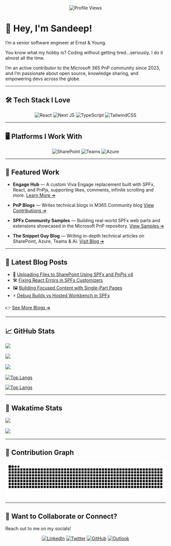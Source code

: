 <!-- Profile views badge -->
<p align="center">
  <img src="https://komarev.com/ghpvc/?username=Sandeep-FED&abbreviated=true&label=PROFILE+VIEWS&style=flat-square&color=red" alt="Profile Views" />
</p>

# 👋 Hey, I'm Sandeep!

I’m a senior software engineer at Ernst & Young.

You know what my hobby is? Coding without getting tired...seriously, I do it almost all the time.

I’m an active contributor to the Microsoft 365 PnP community since 2023, and I’m passionate about open source, knowledge sharing, and empowering devs across the globe.

---

## 🛠 Tech Stack I Love

<div align="center">

![React](https://img.shields.io/badge/react-%2320232a.svg?style=for-the-badge&logo=react&logoColor=%2361DAFB)
![Next JS](https://img.shields.io/badge/Next-black?style=for-the-badge&logo=next.js&logoColor=white)
![TypeScript](https://img.shields.io/badge/typescript-%23007ACC.svg?style=for-the-badge&logo=typescript&logoColor=white)
![TailwindCSS](https://img.shields.io/badge/tailwindcss-%2338B2AC.svg?style=for-the-badge&logo=tailwind-css&logoColor=white)

</div>

---

## 🖥 Platforms I Work With

<div align="center">

![SharePoint](https://img.shields.io/badge/Microsoft_SharePoint-038287?style=for-the-badge&logo=microsoft-sharepoint&logoColor=white)
![Teams](https://img.shields.io/badge/Microsoft_Teams-6264A7?style=for-the-badge&logo=microsoft-teams&logoColor=white)
![Azure](https://img.shields.io/badge/azure-%230072C6.svg?style=for-the-badge&logo=microsoftazure&logoColor=white)

</div>

---

## 🚀 Featured Work

- **Engage Hub** — A custom Viva Engage replacement built with SPFx, React, and PnPjs, supporting likes, comments, infinite scrolling and more.
  [Learn More ➔](#)

- **PnP Blogs** — Writes technical blogs in M365 Community blog
  [View Contributions ➔](https://pnp.github.io/blog/)

- **SPFx Community Samples** — Building real-world SPFx web parts and extensions showcased in the Microsoft PnP repository.
  [View Samples ➔](https://adoption.microsoft.com/en-us/sample-solution-gallery/Sandeep-FED/)

- **The Snippet Guy Blog** — Writing in-depth technical articles on SharePoint, Azure, Teams & AI.
  [Visit Blog ➔](https://thesnippetguy.vercel.app/)

---

## 📝 Latest Blog Posts

- 📂 [Uploading Files to SharePoint Using SPFx and PnPjs v4](https://thesnippetguy.vercel.app/blogs/uploading-files-to-sharepoint-using-pnpjs-v4)
- 🛠 [Fixing React Errors in SPFx Customizers](https://thesnippetguy.vercel.app/blogs/fixing-react-errors-in-spfx-customizers)
- 🖼 [Building Focused Content with Single-Part Pages](https://thesnippetguy.vercel.app/blogs/building-focused-content-with-single-part-pages)
- ⚡ [Debug Builds vs Hosted Workbench in SPFx](https://thesnippetguy.vercel.app/blogs/debug-build-vs-hosted-workbench-in-spfx)

👉 [See More Blogs ➔](https://thesnippetguy.vercel.app/)

---

## 📈 GitHub Stats

<picture>
  <source
    srcset="https://streak-stats.demolab.com/?user=Sandeep-FED&theme=github_dark_dimmed&short_numbers=true"
    media="(prefers-color-scheme: dark)"
  />
  <source
    srcset="https://streak-stats.demolab.com/?user=Sandeep-FED&theme=default_repocard&short_numbers=true"
    media="(prefers-color-scheme: light), (prefers-color-scheme: no-preference)"
  />
  <img src="https://streak-stats.demolab.com/?user=Sandeep-FED&short_numbers=true" />
</picture>

<p align="center">

[![](https://github-readme-stats.vercel.app/api?username=Sandeep-FED&show_icons=true&theme=github_dark_dimmed#gh-dark-mode-only)](https://github.com/anuraghazra/github-readme-stats#gh-dark-mode-only)

[![](https://github-readme-stats.vercel.app/api?username=Sandeep-FED&show_icons=true&theme=default_repocard#gh-light-mode-only)](https://github.com/anuraghazra/github-readme-stats#gh-light-mode-only)

[![Top Langs](https://github-readme-stats.vercel.app/api/top-langs/?username=Sandeep-FED&layout=compact&theme=github_dark_dimmed&hide=Assembly,Makefile,Perl,Shell#gh-dark-mode-only)](https://github.com/anuraghazra/github-readme-stats#gh-dark-mode-only)

[![Top Langs](https://github-readme-stats.vercel.app/api/top-langs/?username=Sandeep-FED&layout=compact&theme=default_repocard&hide=Assembly,Makefile,Perl,Shell#gh-light-mode-only)](https://github.com/anuraghazra/github-readme-stats#gh-light-mode-only)

</p>

---

## 🧩 Wakatime Stats

[![](https://github-readme-stats.vercel.app/api/wakatime?username=Snippetguy&theme=github_dark_dimmed&layout=compact#gh-dark-mode-only)](https://github.com/anuraghazra/github-readme-stats#gh-dark-mode-only)

[![](https://github-readme-stats.vercel.app/api/wakatime?username=Snippetguy&theme=default_repocard&layout=compact#gh-light-mode-only)](https://github.com/anuraghazra/github-readme-stats#gh-light-mode-only)

---

## 🐍 Contribution Graph

<picture>
  <source media="(prefers-color-scheme: dark)" srcset="https://raw.githubusercontent.com/Sandeep-FED/Sandeep-FED/output/github-contribution-grid-snake-dark.svg" />
  <source media="(prefers-color-scheme: light)" srcset="https://raw.githubusercontent.com/Sandeep-FED/Sandeep-FED/output/github-contribution-grid-snake.svg" />
  <img alt="github-snake" src="https://raw.githubusercontent.com/Sandeep-FED/Sandeep-FED/output/github-contribution-grid-snake.svg" />
</picture>

---

## 🤝 Want to Collaborate or Connect?

Reach out to me on my socials!

<div align="center">

[![LinkedIn](https://img.shields.io/badge/LinkedIn-0077B5?style=for-the-badge&logo=linkedin&logoColor=white)](https://www.linkedin.com/in/Sandeepps1299/)
[![Twitter](https://img.shields.io/badge/Twitter-1DA1F2?style=for-the-badge&logo=twitter&logoColor=white)](https://twitter.com/snippetguy)
[![GitHub](https://img.shields.io/badge/GitHub-333?style=for-the-badge&logo=github&logoColor=white)](https://github.com/Sandeep-FED)
[![Outlook](https://img.shields.io/badge/Microsoft_Outlook-0078D4?style=for-the-badge&logo=microsoft-outlook&logoColor=white)](mailto:sandeep.ps0124@outlook.com)

</div>
